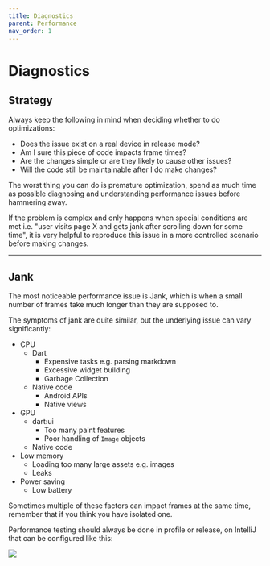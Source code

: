 ```yaml
---
title: Diagnostics
parent: Performance
nav_order: 1
---
```


# Diagnostics

## Strategy

Always keep the following in mind when deciding whether to do optimizations:

* Does the issue exist on a real device in release mode?
* Am I sure this piece of code impacts frame times?
* Are the changes simple or are they likely to cause other issues?
* Will the code still be maintainable after I do make changes?

The worst thing you can do is premature optimization, spend as much time as possible diagnosing and understanding
performance issues before hammering away.

If the problem is complex and only happens when special conditions are met i.e. "user visits page X and gets jank after
scrolling down for some time", it is very helpful to reproduce this issue in a more controlled scenario before making
changes.

---

## Jank

The most noticeable performance issue is Jank, which is when a small number of frames take much longer than they are
supposed to.

The symptoms of jank are quite similar, but the underlying issue can vary significantly:

- CPU
  - Dart
    - Expensive tasks e.g. parsing markdown
    - Excessive widget building
    - Garbage Collection
  - Native code
    - Android APIs
    - Native views
- GPU
  - dart:ui
    - Too many paint features
    - Poor handling of `Image` objects
  - Native code
- Low memory
  - Loading too many large assets e.g. images
  - Leaks
- Power saving
  - Low battery
  
Sometimes multiple of these factors can impact frames at the same time, remember that if you think you have isolated one.

Performance testing should always be done in profile or release, on IntelliJ that can be configured like this:

![](https://i.tst.sh/XixC1.png)